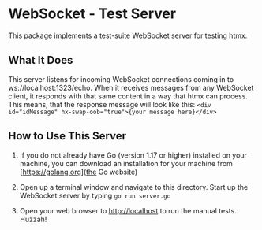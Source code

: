 # WebSocket - Test Server

This package implements a test-suite WebSocket server for testing htmx.

## What It Does

This server listens for incoming WebSocket connections coming in to ws://localhost:1323/echo.  When it receives messages from any WebSocket client, it responds with that same content in a way that htmx can process.  This means, that the response message will look like this: `<div id="idMessage" hx-swap-oob="true">{your message here}</div>`

## How to Use This Server

1. If you do not already have Go (version 1.17 or higher) installed on your machine, you can download an installation for your machine from [https://golang.org](the Go website)

2. Open up a terminal window and navigate to this directory.  Start up the WebSocket server by typing `go run server.go`

3. Open your web browser to [http://localhost](http://localhost) to run the manual tests.  Huzzah!
